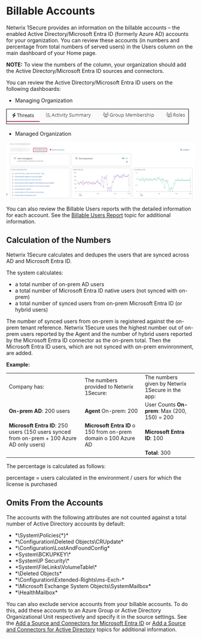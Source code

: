 # Billable Accounts

Netwrix 1Secure provides an information on the billable accounts – the enabled Active
Directory/Microsoft Entra ID (formerly Azure AD) accounts for your organization. You can review
these accounts (in numbers and percentage from total numbers of served users) in the Users column on
the main dashboard of your Home page.

**NOTE:** To view the numbers of the column, your organization should add the Active
Directory/Microsoft Entra ID sources and connectors.

You can review the Active Directory/Microsoft Entra ID users on the following dashboards:

- Managing Organization

![tabs](../../../../static/img/product_docs/threatmanager/threatmanager/administration/threatdetails/tabs.webp)

- Managed Organization

![billableaccountsmanagedorg](../../../../static/img/product_docs/1secure/admin/organizations/billableaccountsmanagedorg.webp)

You can also review the Billable Users reports with the detailed information for each account. See
the [Billable Users Report](../searchandreports/billableusers.md) topic for additional information.

## Calculation of the Numbers

Netwrix 1Secure calculates and dedupes the users that are synced across AD and Microsoft Entra ID.

The system calculates:

- a total number of on-prem AD users
- a total number of Microsoft Entra ID native users (not synced with on-prem)
- a total number of synced users from on-prem Microsoft Entra ID (or hybrid users)

The number of synced users from on-prem is registered against the on-prem tenant reference. Netwrix
1Secure uses the highest number out of on-prem users reported by the Agent and the number of hybrid
users reported by the Microsoft Entra ID connector as the on-prem total. Then the Microsoft Entra ID
users, which are not synced with on-prem envinronment, are added.

**Example:**

|                                                                                             |                                                                 |                                                  |
| ------------------------------------------------------------------------------------------- | --------------------------------------------------------------- | ------------------------------------------------ |
| Company has:                                                                                | The numbers provided to Netwrix 1Secure:                        | The numbers given by Netwrix 1Secure in the app: |
| **On-prem AD**: 200 users                                                                   | **Agent** On-prem: 200                                          | User Counts **On-prem**: Max (200, 150) = 200    |
| **Microsoft Entra ID**: 250 users (150 users synced from on-prem + 100 Azure AD only users) | **Microsoft Entra ID** o 150 from on-prem domain o 100 Azure AD | **Microsoft Entra ID**: 100                      |
|                                                                                             |                                                                 | **Total**: 300                                   |

The percentage is calculated as follows:

percentage = users calculated in the environment / users for which the license is purchased

## Omits From the Accounts

The accounts with the following attributes are not counted against a total number of Active
Directory accounts by default:

- \*\System\Policies\{\*}\*
- \*\Configuration\Deleted Objects\CRUpdate\*
- \*\Configuration\LostAndFoundConfig\*
- \*System\BCKUPKEY\\\*
- \*System\IP Security\\\*
- \*System\FileLinks\VolumeTable\\\*
- \*\Deleted Objects\*
- \*\Configuration\Extended-Rights\ms-Exch-\*
- \*\Microsoft Exchange System Objects\SystemMailbox\*
- \*\HealthMailbox\*

You can also exclude service accounts from your billable accounts. To do this, add these accounts to
an Azure Group or Active Directory Organizational Unit respectively and specify it in the source
settings. See the
[Add a Source and Connectors for Microsoft Entra ID](sourcesandconnectors/entraid.md) or
[Add a Source and Connectors for Active Directory](sourcesandconnectors/activedirectory.md) topics
for additional information.
